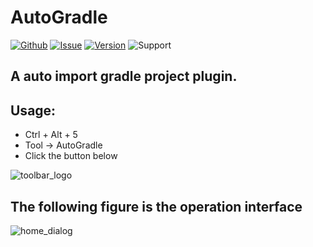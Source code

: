 # AutoGradle

[![Github](https://img.shields.io/badge/github-AutoGradle-blue.svg)](https://www.github.com/jyygithub/AutoGradle)
[![Issue](https://img.shields.io/badge/issue-AutoGradle-red.svg)](https://github.com/jyygithub/AutoGradle/issues)
[![Version](https://img.shields.io/badge/version-1.0.2-lightgrey.svg)](https://plugins.jetbrains.com/plugin/12061-autogradle)
![Support](https://img.shields.io/badge/support-Android%20Studio-green.svg)

## A auto import gradle project plugin.

## Usage:

 - Ctrl + Alt + 5
 - Tool -> AutoGradle
 - Click the button below

![toolbar_logo](https://github.com/jyygithub/AutoGradle/blob/master/img/plugin_toolbar.png)

## The following figure is the operation interface

![home_dialog](https://github.com/jyygithub/AutoGradle/blob/master/img/plugin_main.png)
